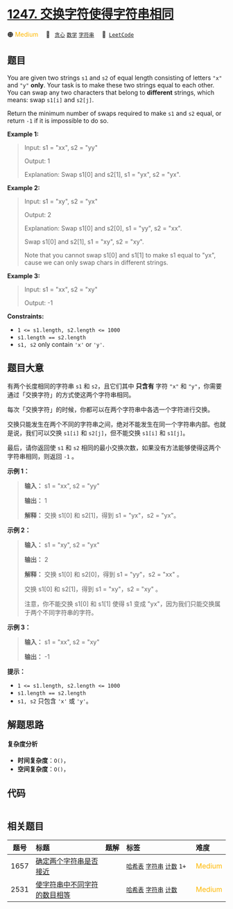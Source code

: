 # [1247. 交换字符使得字符串相同](https://leetcode.com/problems/minimum-swaps-to-make-strings-equal)

🟠 <font color=#ffb800>Medium</font>&emsp; 🔖&ensp; [`贪心`](/outline/tag/greedy.md) [`数学`](/outline/tag/math.md) [`字符串`](/outline/tag/string.md)&emsp; 🔗&ensp;[`LeetCode`](https://leetcode.com/problems/minimum-swaps-to-make-strings-equal)

## 题目

You are given two strings `s1` and `s2` of equal length consisting of letters
`"x"` and `"y"` **only**. Your task is to make these two strings equal to each
other. You can swap any two characters that belong to **different** strings,
which means: swap `s1[i]` and `s2[j]`.

Return the minimum number of swaps required to make `s1` and `s2` equal, or
return `-1` if it is impossible to do so.



**Example 1:**

> Input: s1 = "xx", s2 = "yy"
> 
> Output: 1
> 
> Explanation: Swap s1[0] and s2[1], s1 = "yx", s2 = "yx".

**Example 2:**

> Input: s1 = "xy", s2 = "yx"
> 
> Output: 2
> 
> Explanation: Swap s1[0] and s2[0], s1 = "yy", s2 = "xx".
> 
> Swap s1[0] and s2[1], s1 = "xy", s2 = "xy".
> 
> Note that you cannot swap s1[0] and s1[1] to make s1 equal to "yx", cause we can only swap chars in different strings.

**Example 3:**

> Input: s1 = "xx", s2 = "xy"
> 
> Output: -1

**Constraints:**

  * `1 <= s1.length, s2.length <= 1000`
  * `s1.length == s2.length`
  * `s1, s2` only contain `'x'` or `'y'`.


## 题目大意

有两个长度相同的字符串 `s1` 和 `s2`，且它们其中 **只含有**  字符 `"x"` 和
`"y"`，你需要通过「交换字符」的方式使这两个字符串相同。

每次「交换字符」的时候，你都可以在两个字符串中各选一个字符进行交换。

交换只能发生在两个不同的字符串之间，绝对不能发生在同一个字符串内部。也就是说，我们可以交换 `s1[i]` 和 `s2[j]`，但不能交换 `s1[i]`
和 `s1[j]`。

最后，请你返回使 `s1` 和 `s2` 相同的最小交换次数，如果没有方法能够使得这两个字符串相同，则返回 `-1` 。



**示例 1：**

> 
> 
> 
> 
> 
> **输入：** s1 = "xx", s2 = "yy"
> 
> **输出：** 1
> 
> **解释：** 交换 s1[0] 和 s2[1]，得到 s1 = "yx"，s2 = "yx"。

**示例 2：**

> 
> 
> 
> 
> 
> **输入：** s1 = "xy", s2 = "yx"
> 
> **输出：** 2
> 
> **解释：** 交换 s1[0] 和 s2[0]，得到 s1 = "yy"，s2 = "xx" 。
> 
> 交换 s1[0] 和 s2[1]，得到 s1 = "xy"，s2 = "xy" 。
> 
> 注意，你不能交换 s1[0] 和 s1[1] 使得 s1 变成 "yx"，因为我们只能交换属于两个不同字符串的字符。

**示例 3：**

> 
> 
> 
> 
> 
> **输入：** s1 = "xx", s2 = "xy"
> 
> **输出：** -1
> 
> 



**提示：**

  * `1 <= s1.length, s2.length <= 1000`
  * `s1.length == s2.length`
  * `s1, s2` 只包含 `'x'` 或 `'y'`。


## 解题思路

#### 复杂度分析

- **时间复杂度**：`O()`，
- **空间复杂度**：`O()`，

## 代码

```javascript

```

## 相关题目

<!-- prettier-ignore -->
| 题号 | 标题 | 题解 | 标签 | 难度 |
| :------: | :------ | :------: | :------ | :------ |
| 1657 | [确定两个字符串是否接近](https://leetcode.com/problems/determine-if-two-strings-are-close) |  |  [`哈希表`](/outline/tag/hash-table.md) [`字符串`](/outline/tag/string.md) [`计数`](/outline/tag/counting.md) `1+` | <font color=#ffb800>Medium</font> |
| 2531 | [使字符串中不同字符的数目相等](https://leetcode.com/problems/make-number-of-distinct-characters-equal) |  |  [`哈希表`](/outline/tag/hash-table.md) [`字符串`](/outline/tag/string.md) [`计数`](/outline/tag/counting.md) | <font color=#ffb800>Medium</font> |

<style>
.blue {
    background-color: #096dd9;
    padding: 0.25rem 0.5rem;
    margin: 0;
    font-size: 0.85em;
    border-radius: 3px;
    color: white;
    font-weight: 500;
}
table th:first-of-type { width: 10%; }
table th:nth-of-type(2) { width: 35%; }
table th:nth-of-type(3) { width: 10%; }
table th:nth-of-type(4) { width: 35%; }
table th:nth-of-type(5) { width: 10%; }
</style>
